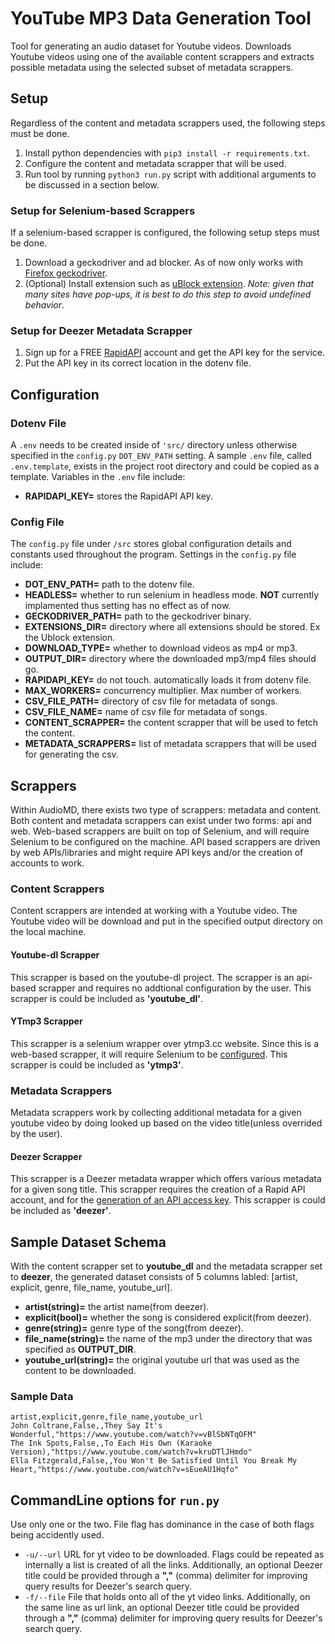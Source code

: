 # YouTube MP3 Data Generation Tool 

Tool for generating an audio dataset for Youtube videos. Downloads Youtube videos using one of the available content scrappers and extracts possible metadata using the selected subset of metadata scrappers. 

## **Setup**
Regardless of the content and metadata scrappers used, the following steps must be done.
1. Install python dependencies with `pip3 install -r requirements.txt`.
2. Configure the content and metadata scrapper that will be used.
3. Run tool by running `python3 run.py` script with additional arguments to be discussed in a section below.

### **Setup for Selenium-based Scrappers**
If a selenium-based scrapper is configured, the following setup steps must be done. 
1. Download a geckodriver and ad blocker. As of now only works with [Firefox geckodriver](https://github.com/mozilla/geckodriver/releases).
2. (Optional) Install extension such as [uBlock extension](https://github.com/gorhill/uBlock/releases/download/1.32.1b0/uBlock0_1.32.1b0.firefox.signed.xpi). *Note: given that many sites have pop-ups, it is best to do this step to avoid undefined behavior*.

### **Setup for Deezer Metadata Scrapper**
1. Sign up for a FREE [RapidAPI](https://rapidapi.com) account and get the API key for the service.
2. Put the API key in its correct location in the dotenv file.
   
## **Configuration**

### **Dotenv File**
A `.env` needs to be created inside of `'src/` directory unless otherwise specified in the `config.py` `DOT_ENV_PATH` setting. A sample `.env` file, called `.env.template`, exists in the project root directory and could be copied as a template. Variables in the `.env` file include:
- **RAPIDAPI_KEY=** stores the RapidAPI API key.

### **Config File**
The `config.py` file under `/src` stores global configuration details and constants used throughout the program. Settings in the `config.py` file include:
- **DOT_ENV_PATH=** path to the dotenv file.
- **HEADLESS=** whether to run selenium in headless mode. **NOT** currently implamented thus setting has no effect as of now.
- **GECKODRIVER_PATH=** path to the geckodriver binary.
- **EXTENSIONS_DIR=** directory where all extensions should be stored. Ex the Ublock extension.
- **DOWNLOAD_TYPE=** whether to download videos as mp4 or mp3.
- **OUTPUT_DIR=** directory where the downloaded mp3/mp4 files should go.
- **RAPIDAPI_KEY=** do not touch. automatically loads it from dotenv file.
- **MAX_WORKERS=** concurrency multiplier. Max number of workers.
- **CSV_FILE_PATH=** directory of csv file for metadata of songs.
- **CSV_FILE_NAME=** name of csv file for metadata of songs.
- **CONTENT_SCRAPPER=** the content scrapper that will be used to fetch the content.
- **METADATA_SCRAPPERS=** list of metadata scrappers that will be used for generating the csv.

## **Scrappers**
Within AudioMD, there exists two type of scrappers: metadata and content.  Both content and metadata scrappers can exist under two forms: api and web. Web-based scrappers are built on top of Selenium, and will require Selenium to be configured on the machine. API based scrappers are driven by web APIs/libraries and might require API keys and/or the creation of accounts to work.

### **Content Scrappers**
Content scrappers are intended at working with a Youtube video. The Youtube video will be download and put in the specified output directory on the local machine.

#### **Youtube-dl Scrapper**
This scrapper is based on the youtube-dl project. The scrapper is an api-based scrapper and requires no addtional configuration by the user. This scrapper is could be included as **'youtube_dl'**.

#### **YTmp3 Scrapper**
This scrapper is a selenium wrapper over ytmp3.cc website. Since this is a web-based scrapper, it will require Selenium to be [configured](#setup-for-selenium-based-scrappers). This scrapper is could be included as **'ytmp3'**.

### **Metadata Scrappers**
Metadata scrappers work by collecting additional metadata for a given youtube video by doing looked up based on the video title(unless overrided by the user).

#### **Deezer Scrapper**
This scrapper is a Deezer metadata wrapper which offers various metadata for a given song title. This scrapper requires the creation of a Rapid API account, and for the [generation of an API access key](#setup-for-deezer-metadata-scrapper). This scrapper is could be included as **'deezer'**.


## Sample Dataset Schema
With the content scrapper set to **youtube_dl** and the metadata scrapper set to **deezer**, the generated dataset consists of 5 columns labled: [artist, explicit, genre, file_name, youtube_url].

- **artist(string)=** the artist name(from deezer).
- **explicit(bool)=** whether the song is considered explicit(from deezer).
- **genre(string)=** genre type of the song(from deezer).
- **file_name(string)=** the name of the mp3 under the directory that was specified as **OUTPUT_DIR**.
- **youtube_url(string)=** the original youtube url that was used as the content to be downloaded.

### **Sample Data**
```
artist,explicit,genre,file_name,youtube_url
John Coltrane,False,,They Say It's Wonderful,"https://www.youtube.com/watch?v=vBlSbNTqOFM"
The Ink Spots,False,,To Each His Own (Karaoke Version),"https://www.youtube.com/watch?v=kruDTlJHmdo"
Ella Fitzgerald,False,,You Won't Be Satisfied Until You Break My Heart,"https://www.youtube.com/watch?v=sEueAU1Hqfo"
```

## **CommandLine options for `run.py`**
Use only one or the two. File flag has dominance in the case of both flags being accidently used.
- `-u/--url` URL for yt video to be downloaded. Flags could be repeated as internally a list is created of all the links. Additionally, an optional Deezer title could be provided through a **","** (comma) delimiter for improving query results for Deezer's search query.
- `-f/--file` File that holds onto all of the yt video links. Additionally, on the same line as url link, an optional Deezer title could be provided through a **","** (comma) delimiter for improving query results for Deezer's search query. 